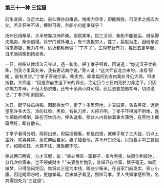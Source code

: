 <script type="text/javascript">
    var head = document.getElementsByTagName('head')[0];
    cssURL = '/public/article_1.css';
    linkTag = document.createElement('link');
    linkTag.href = cssURL;
    linkTag.setAttribute('type','text/css');
    linkTag.setAttribute('rel','stylesheet');
    head.appendChild(linkTag);
</script>
### 第三十一种 三锭窟

前生业报，注定大劫，虽仙佛亦自难逃。惟竭力尽孝，即能解脱，可见孝之惑应大矣。若非狂笑不语，横财可得，奈船小何能重载乎？

扬州日用柴草，大半倚靠瓜洲芦柴。康熙某年，挑三汊河，柴船不能装运，俱系脚夫挑卖，柴价倍增。徐宁门城外滩上，有个挑担穷人，姓丁，扁担为生。因他辛苦得来脚银，极力孝母，远近都称他做：“丁孝子”。生得充壮有力，每日五更早起，自爪洲挑柴到扬发卖。

一日，挑柴从教场法云寺过，遇一和尚，把丁孝子细看，因说道：“你这汉子卖完柴，到我寺里寓处来，我有要话向你说。”旁人说：“这大师自北京来的，法号‘智朗’，最有灵验。”丁孝子答谢应承。柴卖完，即拿扁担到寺内寓处寻见大师，叩求指教。大师道：“因是你前生造下来的罪业，注定目今三日内死於刀斧之下。只因你竭力孝母，不但大劫脱难，还有十余两小财可得。此后更要加倍孝母，切须谨记。”丁孝子叩谢回家。

次日。起早往瓜挑柴。因起得太早，走了十多里荒地，才交四更。昏昏月夜，远远望见许多大汉，涂的红脸、黑脸，各执刀斧，火把齐明。丁孝子吓得魂不附体，连忙把扁担横倒，跌在河坎坑内，伸头遥看。那伙人内有抬着重大蒲包，在荒地上掘窟埋好，即各散去。

丁孝子看得分明，爬将出来，用扁担掘看，都是白银，就伸手取了三大锭，仍以土盖好，欢喜异常，急忙奔回自家。妻子接着他，并不开口说话，只指着手中三锭银子，如颠如狂，大笑不住，连饭都不吃。

笑过两日两夜，方才苏醒，说：“某处埋有一窟银子，乘今黑夜，快同你到彼地，分几次抬家来，岂不顿成财主？”夫妻急忙跑到，谁知只存空窟，银子毫无，如同做梦，只得恼闷空回。惟将此三锭为本钱，贩些少柴米，在自家门前发卖，家业小康。因记朗师吩咐，更加孝母。后来其子看见，照样习孝。里人共知孝感所致，名其得银处为“三锭窟”。